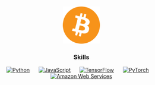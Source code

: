 <p align="center">
  <img src="BTC.png" alt="BTC" width="100" height="100">
</p>
<h3 align="center" >Skills</h3>
<p align="center">
    <a href="https://www.python.org/" target="_blank" rel="noreferrer" style="margin-right: 20px;"><img src="https://raw.githubusercontent.com/danielcranney/readme-generator/main/public/icons/skills/python-colored.svg" alt="Python" title="Python" width="20" height="20" /></a>
    <a href="https://developer.mozilla.org/en-US/docs/Web/JavaScript" target="_blank" rel="noreferrer" style="margin-right: 20px;"><img src="https://raw.githubusercontent.com/danielcranney/readme-generator/main/public/icons/skills/javascript-colored.svg" alt="JavaScript" title="JavaScript" width="20" height="20" /></a>
    <a href="https://www.tensorflow.org/" target="_blank" rel="noreferrer" style="margin-right: 20px;"><img src="https://raw.githubusercontent.com/danielcranney/readme-generator/main/public/icons/skills/tensorflow-colored.svg" alt="TensorFlow" title="TensorFlow" width="20" height="20" /></a>
    <a href="https://pytorch.org/" target="_blank" rel="noreferrer" style="margin-right: 20px;"><img src="https://raw.githubusercontent.com/danielcranney/readme-generator/main/public/icons/skills/pytorch-colored.svg" alt="PyTorch" title="PyTorch" width="20" height="20" /></a>
    <a href="https://aws.amazon.com" target="_blank" rel="noreferrer"><img src="https://raw.githubusercontent.com/danielcranney/readme-generator/main/public/icons/skills/aws-colored-dark.svg" alt="Amazon Web Services" title="Amazon Web Services" width="20" height="20" /></a>
</p>
